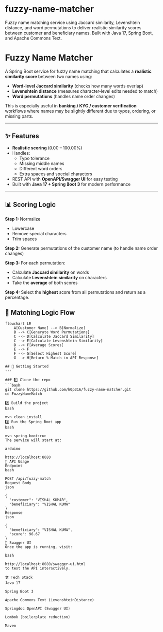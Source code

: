 # fuzzy-name-matcher
Fuzzy name matching service using Jaccard similarity, Levenshtein distance, and word permutations to deliver realistic similarity scores between customer and beneficiary names. Built with Java 17, Spring Boot, and Apache Commons Text.


# Fuzzy Name Matcher

A Spring Boot service for fuzzy name matching that calculates a **realistic similarity score** between two names using:
- **Word-level Jaccard similarity** (checks how many words overlap)
- **Levenshtein distance** (measures character-level edits needed to match)
- **Word permutations** (handles name order changes)

This is especially useful in **banking / KYC / customer verification** workflows where names may be slightly different due to typos, ordering, or missing parts.

---

## ✨ Features
- **Realistic scoring** (0.00 – 100.00%)
- Handles:
  - Typo tolerance  
  - Missing middle names  
  - Different word orders  
  - Extra spaces and special characters
- REST API with **OpenAPI/Swagger UI** for easy testing
- Built with **Java 17 + Spring Boot 3** for modern performance

---

## 📊 Scoring Logic

**Step 1:** Normalize  
- Lowercase  
- Remove special characters  
- Trim spaces  

**Step 2:** Generate permutations of the customer name (to handle name order changes)  

**Step 3:** For each permutation:
- Calculate **Jaccard similarity** on words  
- Calculate **Levenshtein similarity** on characters  
- Take the **average** of both scores  

**Step 4:** Select the **highest** score from all permutations and return as a percentage.

## 🔄 Matching Logic Flow

```mermaid
flowchart LR
    A[Customer Name] --> B[Normalize]
    B --> C[Generate Word Permutations]
    C --> D[Calculate Jaccard Similarity]
    C --> E[Calculate Levenshtein Similarity]
    D --> F[Average Scores]
    E --> F
    F --> G[Select Highest Score]
    G --> H[Return % Match in API Response]

## 🚀 Getting Started
---

### 1️⃣ Clone the repo
```bash
git clone https://github.com/h0p316/fuzzy-name-matcher.git
cd FuzzyNameMatch

2️⃣ Build the project
bash

mvn clean install
3️⃣ Run the Spring Boot app
bash

mvn spring-boot:run
The service will start at:

arduino

http://localhost:8080
📡 API Usage
Endpoint
bash

POST /api/fuzzy-match
Request Body
json

{
  "customer": "VISHAL KUMAR",
  "beneficiary": "VISHAL KUMA"
}
Response
json

{
  "beneficiary": "VISHAL KUMA",
  "score": 96.67
}
📖 Swagger UI
Once the app is running, visit:

bash

http://localhost:8080/swagger-ui.html
to test the API interactively.

🛠 Tech Stack
Java 17

Spring Boot 3

Apache Commons Text (LevenshteinDistance)

Springdoc OpenAPI (Swagger UI)

Lombok (boilerplate reduction)

Maven


